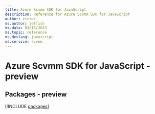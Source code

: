 ```yaml
---
title: Azure Scvmm SDK for JavaScript
description: Reference for Azure Scvmm SDK for JavaScript
author: xirzec
ms.author: jeffish
ms.data: 03/15/2023
ms.topic: reference
ms.devlang: javascript
ms.service: scvmm
---
```

# Azure Scvmm SDK for JavaScript - preview
## Packages - preview
[!INCLUDE [packages](scvmm-index.md)]